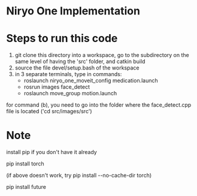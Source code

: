# Niryo One Implementation

# Steps to run this code
1. git clone this directory into a workspace, go to the subdirectory on the same level of having the 'src' folder, and catkin build
2. source the file devel/setup.bash of the workspace
3. in 3 separate terminals, type in commands:
	- roslaunch niryo_one_moveit_config medication.launch
	- rosrun images face_detect
	- roslaunch move_group motion.launch

for command (b), you need to go into the folder where the face_detect.cpp
     file is located ('cd src/images/src')



# Note
install pip if you don't have it already

pip install torch

(if above doesn't work, try pip install --no-cache-dir torch)

pip install future
